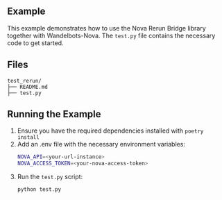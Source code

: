 ## Example

This example demonstrates how to use the Nova Rerun Bridge library together with Wandelbots-Nova. The `test.py` file contains the necessary code to get started.

## Files

```
test_rerun/
├── README.md
├── test.py
```

## Running the Example

1. Ensure you have the required dependencies installed with `poetry install`
2. Add an .env file with the necessary environment variables:
   ```sh
   NOVA_API=<your-url-instance>
   NOVA_ACCESS_TOKEN=<your-nova-access-token>
   ```
3. Run the `test.py` script:
   ```sh
   python test.py
   ```
